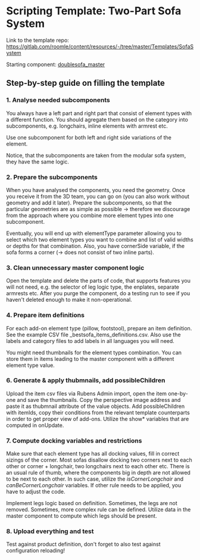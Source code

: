 # Scripting Template: Two-Part Sofa System

Link to the template repo: https://gitlab.com/roomle/content/resources/-/tree/master/Templates/SofaSystem

Starting component: [doublesofa_master](http://rml.co/UTmg)

## Step-by-step guide on filling the template

### 1. Analyse needed subcomponents
You always have a left part and right part that consist of element types with a different function. You should agregate them based on the category into subcomponents, e.g. longchairs, inline elements with armrest etc.

Use one subcomponent for both left and right side variations of the element.

Notice, that the subcomponents are taken from the modular sofa system, they have the same logic.

### 2. Prepare the subcomponents

When you have analysed the components, you need the geometry. Once you receive it from the 3D team, you can go on (you can also work without geometry and add it later). Prepare the subcomponents, so that the particular geometries are as simple as possible -> therefore we discourage from the approach where you combine more element types into one subcomponent. 

Eventually, you will end up with elementType parameter allowing you to select which two element types you want to combine and list of valid widths or depths for that combination. Also, you have cornerSide variable, if the sofa forms a corner (-> does not consist of two inline parts).

### 3. Clean unnecessary master component logic

Open the template and delete the parts of code, that supports features you will not need, e.g. the selector of leg logic type, the enplates, separate armrests etc. After you purge the component, do a testing run to see if you haven't deleted enough to make it non-operational.

### 4. Prepare item definitions

For each add-on element type (pillow, footstool), prepare an item definition. See the example CSV file _bestsofa_items_definitions.csv. Also use the labels and category files to add labels in all languages you will need.

You might need thumbnails for the element types combination. You can store them in items leading to the master component with a different element type value.

### 6. Generate & apply thubmnails, add possibleChildren

Upload the item csv files via Rubens Admin import, open the item one-by-one and save the thumbnails. Copy the perspective image address and paste it as thubmnail attribute of the value objects. Add possibleChildren with itemIds, copy their conditions from the relevant template counterparts in order to get proper view of add-ons. Utilize the show* variables that are computed in onUpdate.

### 7. Compute docking variables and restrictions

Make sure that each element type has all docking values, fill in correct sizings of the corner. Most sofas disallow docking two corners next to each other or corner + longchair, two longchairs next to each other etc. There is an usual rule of thumb, where the components big in depth are not allowed to be next to each other. In such case, utilize the *isCornerLongchair* and *canBeCornerLongchair* variables. If other rule needs to be applied, you have to adjust the code.

Implement legs logic based on definition. Sometimes, the legs are not removed. Sometimes, more complex rule can be defined. Utilize data in the master component to compute which legs should be present.

### 8. Upload everything and test

Test against product definition, don't forget to also test against configuration reloading!